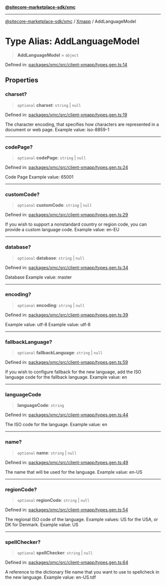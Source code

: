 [**@sitecore-marketplace-sdk/xmc**](../../../../README.md)

***

[@sitecore-marketplace-sdk/xmc](../../../../README.md) / [Xmapp](../README.md) / AddLanguageModel

# Type Alias: AddLanguageModel

> **AddLanguageModel** = `object`

Defined in: [packages/xmc/src/client-xmapp/types.gen.ts:14](https://github.com/Sitecore/marketplace-sdk/blob/main/packages/xmc/src/client-xmapp/types.gen.ts#L14)

## Properties

### charset?

> `optional` **charset**: `string` \| `null`

Defined in: [packages/xmc/src/client-xmapp/types.gen.ts:19](https://github.com/Sitecore/marketplace-sdk/blob/main/packages/xmc/src/client-xmapp/types.gen.ts#L19)

The character encoding, that specifies how characters are represented in a document or web page.
Example value: iso-8859-1

***

### codePage?

> `optional` **codePage**: `string` \| `null`

Defined in: [packages/xmc/src/client-xmapp/types.gen.ts:24](https://github.com/Sitecore/marketplace-sdk/blob/main/packages/xmc/src/client-xmapp/types.gen.ts#L24)

Code Page
Example value: 65001

***

### customCode?

> `optional` **customCode**: `string` \| `null`

Defined in: [packages/xmc/src/client-xmapp/types.gen.ts:29](https://github.com/Sitecore/marketplace-sdk/blob/main/packages/xmc/src/client-xmapp/types.gen.ts#L29)

If you wish to support a nonstandard country or region code, you can provide a custom language code.
Example value: en-EU

***

### database?

> `optional` **database**: `string` \| `null`

Defined in: [packages/xmc/src/client-xmapp/types.gen.ts:34](https://github.com/Sitecore/marketplace-sdk/blob/main/packages/xmc/src/client-xmapp/types.gen.ts#L34)

Database
Example value: master

***

### encoding?

> `optional` **encoding**: `string` \| `null`

Defined in: [packages/xmc/src/client-xmapp/types.gen.ts:39](https://github.com/Sitecore/marketplace-sdk/blob/main/packages/xmc/src/client-xmapp/types.gen.ts#L39)

Example value: utf-8
Example value: utf-8

***

### fallbackLanguage?

> `optional` **fallbackLanguage**: `string` \| `null`

Defined in: [packages/xmc/src/client-xmapp/types.gen.ts:59](https://github.com/Sitecore/marketplace-sdk/blob/main/packages/xmc/src/client-xmapp/types.gen.ts#L59)

If you wish to configure fallback for the new language, add the ISO language code for the fallback language.
Example value: en

***

### languageCode

> **languageCode**: `string`

Defined in: [packages/xmc/src/client-xmapp/types.gen.ts:44](https://github.com/Sitecore/marketplace-sdk/blob/main/packages/xmc/src/client-xmapp/types.gen.ts#L44)

The ISO code for the language.
Example value: en

***

### name?

> `optional` **name**: `string` \| `null`

Defined in: [packages/xmc/src/client-xmapp/types.gen.ts:49](https://github.com/Sitecore/marketplace-sdk/blob/main/packages/xmc/src/client-xmapp/types.gen.ts#L49)

The name that will be used for the language.
Example value: en-US

***

### regionCode?

> `optional` **regionCode**: `string` \| `null`

Defined in: [packages/xmc/src/client-xmapp/types.gen.ts:54](https://github.com/Sitecore/marketplace-sdk/blob/main/packages/xmc/src/client-xmapp/types.gen.ts#L54)

The regional ISO code of the language. Example values: US for the USA, or DK for Denmark.
Example value: US

***

### spellChecker?

> `optional` **spellChecker**: `string` \| `null`

Defined in: [packages/xmc/src/client-xmapp/types.gen.ts:64](https://github.com/Sitecore/marketplace-sdk/blob/main/packages/xmc/src/client-xmapp/types.gen.ts#L64)

A reference to the dictionary file name that you want to use to spellcheck in the new language.
Example value: en-US.tdf
